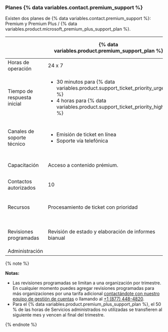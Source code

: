 
### Planes {% data variables.contact.premium_support %}

Existen dos planes de {% data variables.contact.premium_support %}: Premium y Premium Plus / {% data variables.product.microsoft_premium_plus_support_plan %}.

|                             | {% data variables.product.premium_support_plan %}  | {% data variables.product.premium_plus_support_plan %}
| --------------------------- | ---------------------------------------------------- | -------------------------------------------------------- |
| Horas de operación          | 24 x 7                                               | 24 x 7                                                   |
| Tiempo de respuesta inicial | <ul><li>30 minutos para {% data variables.product.support_ticket_priority_urgent %}</li><li>4 horas para {% data variables.product.support_ticket_priority_high %}</li></ul>                            | <ul><li>30 minutos para {% data variables.product.support_ticket_priority_urgent %}</li><li>4 horas para {% data variables.product.support_ticket_priority_high %}</li></ul>                                |
| Canales de soporte técnico  | <ul><li>Emisión de ticket en línea</li><li>Soporte vía telefónica</li></ul>                            | <ul><li>Emisión de ticket en línea</li><li>Soporte vía telefónica</li><li>Compartir pantalla en problemas críticos</li></ul>                                |
| Capacitación                | Acceso a contenido prémium.                          | <ul><li>Acceso a contenido prémium.</li><li>1 clase de capacitación virtual por año</li></ul>                                |
| Contactos autorizados       | 10                                                   | 25                                                       |
| Recursos                    | Procesamiento de ticket con prioridad                | <ul><li>Procesamiento de ticket con prioridad</li><li>Ingeniero Denominado para la Confiabilidad del Cliente</li></ul>                                |
| Revisiones programadas      | Revisión de estado y elaboración de informes bianual | <ul><li>Reporte y verificación de salud trimestral</li><li>Revisiones de cuenta trimestrales</li></ul>                                |
| Administración              |                                                      | 4 horas de Servicios administrados por mes               |

  {% note %}

  **Notas:**
  - Las revisiones programadas se limitan a una organización por trimestre. En cualquier momento puedes agregar revisiones programadas para más organizaciones por una tarifa adicional [contactándote con nuestro equipo de gestión de cuentas](https://enterprise.github.com/contact) o llamando al [+1 (877) 448-4820](tel:+1-877-448-4820).
  - Para el {% data variables.product.premium_plus_support_plan %}, el 50 % de las horas de Servicios administrados no utilizadas se transfieren al siguiente mes y vencen al final del trimestre.

  {% endnote %}
